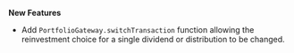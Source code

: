 **New Features**

* Add `PortfolioGateway.switchTransaction` function allowing the reinvestment choice for a single dividend or distribution to be changed.